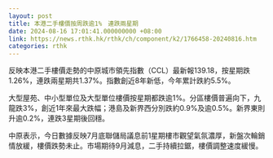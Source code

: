 ```yaml
---
layout: post
title: 本港二手樓價按周跌逾1%　連跌兩星期
date: 2024-08-16 17:01:41.000000000 +08:00
link: https://news.rthk.hk/rthk/ch/component/k2/1766458-20240816.htm
categories: rthk
---
```


反映本港二手樓價走勢的中原城市領先指數（CCL）最新報139.18，按星期跌1.26%，連跌兩星期共1.37%。指數創近8年新低，今年累計跌約5.5%。

大型屋苑、中小型單位及大型單位樓價按星期都跌逾1%。分區樓價普遍向下，九龍跌3%，創近1年來最大跌幅；港島及新界西分別跌約0.9%及逾0.5%。新界東則升逾0.2%，連跌3星期後回穩。

中原表示，今日數據反映7月底聯儲局議息前1星期樓市觀望氣氛濃厚，新盤次輪銷情放緩，樓價跌勢未止。市場期待9月減息，二手持續拉鋸，樓價調整速度緩慢。
